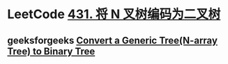 # LeetCode [431. 将 N 叉树编码为二叉树](https://leetcode-cn.com/problems/encode-n-ary-tree-to-binary-tree/)



## geeksforgeeks [Convert a Generic Tree(N-array Tree) to Binary Tree](https://www.geeksforgeeks.org/convert-a-generic-treen-array-tree-to-binary-tree/?ref=rp)

